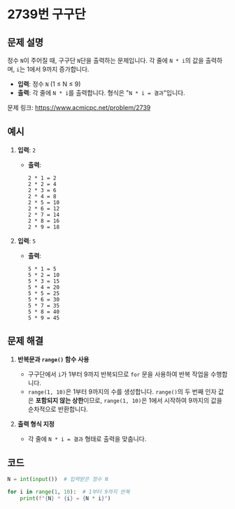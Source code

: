 # 2739번 구구단
## 문제 설명
정수 `N`이 주어질 때, 구구단 `N`단을 출력하는 문제입니다. 각 줄에 `N * i`의 값을 출력하며, `i`는 1에서 9까지 증가합니다.

- **입력**: 정수 `N` (1 ≤ N ≤ 9)
- **출력**: 각 줄에 `N * i`를 출력합니다. 형식은 "`N * i = 결과`"입니다.

문제 링크: https://www.acmicpc.net/problem/2739

## 예시
1. **입력**: `2`
   - **출력**:
     ```
     2 * 1 = 2
     2 * 2 = 4
     2 * 3 = 6
     2 * 4 = 8
     2 * 5 = 10
     2 * 6 = 12
     2 * 7 = 14
     2 * 8 = 16
     2 * 9 = 18
     ```

2. **입력**: `5`
   - **출력**:
     ```
     5 * 1 = 5
     5 * 2 = 10
     5 * 3 = 15
     5 * 4 = 20
     5 * 5 = 25
     5 * 6 = 30
     5 * 7 = 35
     5 * 8 = 40
     5 * 9 = 45
     ```

## 문제 해결

1. **반복문과 `range()` 함수 사용**  
   - 구구단에서 `i`가 1부터 9까지 반복되므로 `for` 문을 사용하여 반복 작업을 수행합니다.
   - `range(1, 10)`은 1부터 9까지의 수를 생성합니다. `range()`의 두 번째 인자 값은 **포함되지 않는 상한**이므로, `range(1, 10)`은 1에서 시작하여 9까지의 값을 순차적으로 반환합니다.

2. **출력 형식 지정**  
   - 각 줄에 `N * i = 결과` 형태로 출력을 맞춥니다.

## 코드
```python
N = int(input())  # 입력받은 정수 N

for i in range(1, 10):  # 1부터 9까지 반복
    print(f"{N} * {i} = {N * i}")
```

